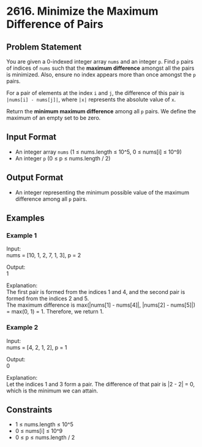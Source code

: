# 2616. Minimize the Maximum Difference of Pairs

## Problem Statement

You are given a 0-indexed integer array `nums` and an integer `p`. Find `p` pairs of indices of `nums` such that the **maximum difference** amongst all the pairs is minimized. Also, ensure no index appears more than once amongst the `p` pairs.

For a pair of elements at the index `i` and `j`, the difference of this pair is `|nums[i] - nums[j]|`, where `|x|` represents the absolute value of `x`.

Return the **minimum maximum difference** among all `p` pairs. We define the maximum of an empty set to be zero.

## Input Format

- An integer array `nums` (1 ≤ nums.length ≤ 10^5, 0 ≤ nums[i] ≤ 10^9)
- An integer `p` (0 ≤ p ≤ nums.length / 2)

## Output Format

- An integer representing the minimum possible value of the maximum difference among all `p` pairs.

## Examples

### Example 1

Input:  
nums = [10, 1, 2, 7, 1, 3], p = 2

Output:  
1

Explanation:  
The first pair is formed from the indices 1 and 4, and the second pair is formed from the indices 2 and 5.  
The maximum difference is max(|nums[1] - nums[4]|, |nums[2] - nums[5]|) = max(0, 1) = 1. Therefore, we return 1.

### Example 2

Input:  
nums = [4, 2, 1, 2], p = 1

Output:  
0

Explanation:  
Let the indices 1 and 3 form a pair. The difference of that pair is |2 - 2| = 0, which is the minimum we can attain.

## Constraints

- 1 ≤ nums.length ≤ 10^5
- 0 ≤ nums[i] ≤ 10^9
- 0 ≤ p ≤ nums.length / 2
